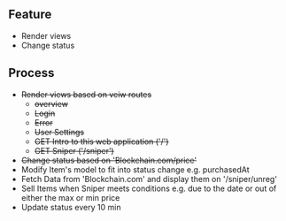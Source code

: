 ## Feature
- Render views
- Change status

## Process
- ~~Render views based on veiw routes~~
  - ~~overview~~
  - ~~Login~~
  - ~~Error~~
  - ~~User Settings~~
  - ~~GET Intro to this web application ('/')~~
  - ~~GET Sniper ('/sniper')~~
- ~~Change status based on 'Blockchain.com/price'~~
- Modify Item's model to fit into status change e.g. purchasedAt 
- Fetch Data from 'Blockchain.com' and display them on '/sniper/unreg'
- Sell Items when Sniper meets conditions e.g. due to the date or out of either the max or min price
- Update status every 10 min
